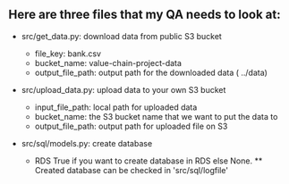 ## Here are three files that my QA needs to look at:

* src/get_data.py: download data from public S3 bucket
  + file_key: bank.csv
  + bucket_name: value-chain-project-data
  + output_file_path: output path for the downloaded data ( ../data)
  
* src/upload_data.py: upload data to your own S3 bucket
  + input_file_path: local path for uploaded data
  + bucket_name: the S3 bucket name that we want to put the data to
  + output_file_path: output path for uploaded file on S3

* src/sql/models.py: create database
  + RDS True if you want to create database in RDS else None.
** Created database can be checked in 'src/sql/logfile'
